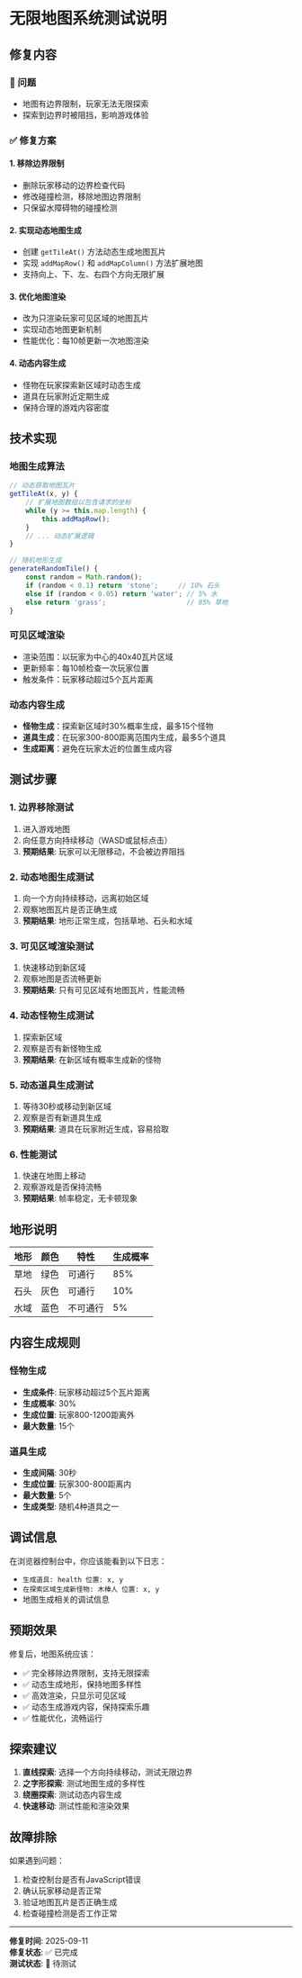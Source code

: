 # 无限地图系统测试说明

## 修复内容

### 🔧 问题
- 地图有边界限制，玩家无法无限探索
- 探索到边界时被阻挡，影响游戏体验

### ✅ 修复方案

#### 1. **移除边界限制**
- 删除玩家移动的边界检查代码
- 修改碰撞检测，移除地图边界限制
- 只保留水障碍物的碰撞检测

#### 2. **实现动态地图生成**
- 创建 `getTileAt()` 方法动态生成地图瓦片
- 实现 `addMapRow()` 和 `addMapColumn()` 方法扩展地图
- 支持向上、下、左、右四个方向无限扩展

#### 3. **优化地图渲染**
- 改为只渲染玩家可见区域的地图瓦片
- 实现动态地图更新机制
- 性能优化：每10帧更新一次地图渲染

#### 4. **动态内容生成**
- 怪物在玩家探索新区域时动态生成
- 道具在玩家附近定期生成
- 保持合理的游戏内容密度

## 技术实现

### 地图生成算法
```javascript
// 动态获取地图瓦片
getTileAt(x, y) {
    // 扩展地图数组以包含请求的坐标
    while (y >= this.map.length) {
        this.addMapRow();
    }
    // ... 动态扩展逻辑
}

// 随机地形生成
generateRandomTile() {
    const random = Math.random();
    if (random < 0.1) return 'stone';     // 10% 石头
    else if (random < 0.05) return 'water'; // 5% 水
    else return 'grass';                    // 85% 草地
}
```

### 可见区域渲染
- 渲染范围：以玩家为中心的40x40瓦片区域
- 更新频率：每10帧检查一次玩家位置
- 触发条件：玩家移动超过5个瓦片距离

### 动态内容生成
- **怪物生成**：探索新区域时30%概率生成，最多15个怪物
- **道具生成**：在玩家300-800距离范围内生成，最多5个道具
- **生成距离**：避免在玩家太近的位置生成内容

## 测试步骤

### 1. 边界移除测试
1. 进入游戏地图
2. 向任意方向持续移动（WASD或鼠标点击）
3. **预期结果**: 玩家可以无限移动，不会被边界阻挡

### 2. 动态地图生成测试
1. 向一个方向持续移动，远离初始区域
2. 观察地图瓦片是否正确生成
3. **预期结果**: 地形正常生成，包括草地、石头和水域

### 3. 可见区域渲染测试
1. 快速移动到新区域
2. 观察地图是否流畅更新
3. **预期结果**: 只有可见区域有地图瓦片，性能流畅

### 4. 动态怪物生成测试
1. 探索新区域
2. 观察是否有新怪物生成
3. **预期结果**: 在新区域有概率生成新的怪物

### 5. 动态道具生成测试
1. 等待30秒或移动到新区域
2. 观察是否有新道具生成
3. **预期结果**: 道具在玩家附近生成，容易拾取

### 6. 性能测试
1. 快速在地图上移动
2. 观察游戏是否保持流畅
3. **预期结果**: 帧率稳定，无卡顿现象

## 地形说明

| 地形 | 颜色 | 特性 | 生成概率 |
|------|------|------|----------|
| 草地 | 绿色 | 可通行 | 85% |
| 石头 | 灰色 | 可通行 | 10% |
| 水域 | 蓝色 | 不可通行 | 5% |

## 内容生成规则

### 怪物生成
- **生成条件**: 玩家移动超过5个瓦片距离
- **生成概率**: 30%
- **生成位置**: 玩家800-1200距离外
- **最大数量**: 15个

### 道具生成
- **生成间隔**: 30秒
- **生成位置**: 玩家300-800距离内
- **最大数量**: 5个
- **生成类型**: 随机4种道具之一

## 调试信息

在浏览器控制台中，你应该能看到以下日志：
- `生成道具: health 位置: x, y`
- `在探索区域生成新怪物: 木棒人 位置: x, y`
- 地图生成相关的调试信息

## 预期效果

修复后，地图系统应该：
- ✅ 完全移除边界限制，支持无限探索
- ✅ 动态生成地形，保持地图多样性
- ✅ 高效渲染，只显示可见区域
- ✅ 动态生成游戏内容，保持探索乐趣
- ✅ 性能优化，流畅运行

## 探索建议

1. **直线探索**: 选择一个方向持续移动，测试无限边界
2. **之字形探索**: 测试地图生成的多样性
3. **绕圈探索**: 测试动态内容生成
4. **快速移动**: 测试性能和渲染效果

## 故障排除

如果遇到问题：
1. 检查控制台是否有JavaScript错误
2. 确认玩家移动是否正常
3. 验证地图瓦片是否正确生成
4. 检查碰撞检测是否工作正常

---
**修复时间**: 2025-09-11  
**修复状态**: ✅ 已完成  
**测试状态**: 🔄 待测试
